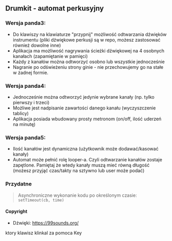 ## Drumkit - automat perkusyjny

### Wersja panda3:

- Do klawiszy na klawiaturze "przypnij" możliwość odtwarzania dźwięków instrumentu (pliki dźwiękowe perkusji są w repo, możesz zastosować również dowolne inne)
- Aplikacja ma możliwość nagrywania ścieżki dźwiękowej na 4 osobnych kanałach (zapamiętanie w pamięci)
- Każdy z kanałów można odtworzyć osobno lub wszystkie jednocześnie
- Nagranie po odświeżeniu strony ginie - nie przechowujemy go na stałe w żadnej formie.

### Wersja panda4:

- Jednocześnie można odtworzyć jedynie wybrane kanały (np. tylko pierwszy i trzeci)
- Możliwe jest nadpisanie zawartości danego kanału (wyczyszczenie tablicy)
- Aplikacja posiada wbudowany prosty metronom (on/off, ilość uderzeń na minutę)

### Wersja panda5:

- Ilość kanałów jest dynamiczna (użytkownik może dodawać/kasować kanały)
- Automat może pełnić rolę looper-a. Czyli odtwarzanie kanałów zostaje zapętlone. Pamiętaj że wtedy kanały muszą mieć równą długość (możesz przyjąć czas/takty na sztywno lub user może podać)

### Przydatne

> Asynchroniczne wykonanie kodu po określonym czasie:
> `setTimeout(cb, time)`

#### Copyright

- Dźwięki: https://99sounds.org/

ktory klawisz klinkal za pomoca Key
